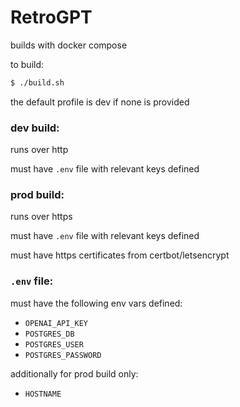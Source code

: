 # RetroGPT

builds with docker compose

to build:

```bash
$ ./build.sh
```

the default profile is dev if none is provided

### dev build:

runs over http

must have `.env` file with relevant keys defined

### prod build:

runs over https

must have `.env` file with relevant keys defined

must have https certificates from certbot/letsencrypt

### `.env` file:

must have the following env vars defined:

- `OPENAI_API_KEY`
- `POSTGRES_DB`
- `POSTGRES_USER`
- `POSTGRES_PASSWORD`

additionally for prod build only:

- `HOSTNAME`
